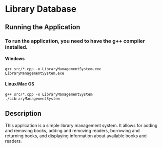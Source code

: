 # Library Database

## Running the Application

### To run the application, you need to have the g++ compiler installed.

#### Windows

```shell
g++ src/*.cpp -o LibraryManagementSystem.exe
LibraryManagementSystem.exe
```

#### Linux/Mac OS
```shell
g++ src/*.cpp -o LibraryManagementSystem
./LibraryManagementSystem
```

## Description
This application is a simple library management system. It allows for adding and removing books, adding and removing readers, borrowing and returning books, and displaying information about available books and readers.
